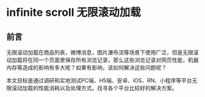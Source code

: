 # infinite scroll 无限滚动加载

## 前言
无限滚动加载在商品列表，微博消息，图片瀑布流等场景下使用广泛，但是无限滚动加载将在同一个页面里保存所有浏览记录，那么这些浏览记录对网页性能，机器内存等造成的影响有多大呢？如果有影响，该如何解决这些问题呢？

本文目标是通过调研和实地测试PC端、H5端、安卓、iOS、RN、小程序等平台无限滚动加载的性能消耗以及处理方式。找寻各个平台比较好的解决方案。
